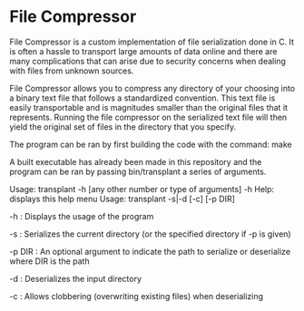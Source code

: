 # File Compressor

File Compressor is a custom implementation of file serialization done in C. It is often a hassle to transport large amounts of data online and there are many complications that can arise due to security concerns when dealing with files from unknown sources.

File Compressor allows you to compress any directory of your choosing into a binary text file that follows a standardized convention. This text file is easily transportable and is magnitudes smaller than the original files that it represents. Running the file compressor on the serialized text file will then yield the original set of files in the directory that you specify.

The program can be ran by first building the code with the command: make

A built executable has already been made in this repository and the program can be ran by passing bin/transplant a series of arguments.

Usage: transplant -h [any other number or type of arguments]
    -h       Help: displays this help menu
Usage: transplant -s|-d [-c] [-p DIR]

-h : Displays the usage of the program

-s : Serializes the current directory (or the specified directory if -p is given)

-p DIR : An optional argument to indicate the path to serialize or deserialize where DIR is the path

-d : Deserializes the input directory

-c : Allows clobbering (overwriting existing files) when deserializing
